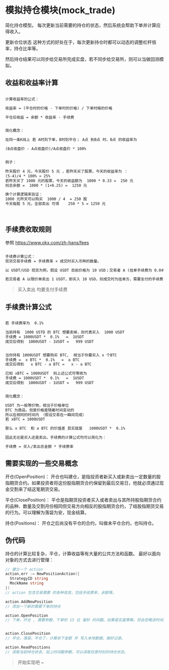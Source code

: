 # 模拟持仓模块(mock_trade)

简化持仓模型。
每次更新当前需要的持仓的状态，然后系统会帮助下单并计算应得收入。

更新仓位状态
这种方式的好处在于，每次更新持仓时都可以动态的调整杠杆倍率，持仓比率等。

然后持仓结果可以同步给交易所完成实盘，若不同步给交易所，则可以当做回测模拟。

## 收益和收益率计算

```txt

计算收益率的公式：

收益率 = (平仓时的价格 - 下单时的价格) / 下单时候的价格

平仓后收益 = 余额 * 收益率 - 手续费


简化概念：

在同一条K线上 若 A时刻下单，B时刻平仓； A点 到B点 时，B点 的收益率为

(B点收盘价 - A点收盘价)/A点收盘价 * 100%


例子：

昨天股价 4 元，今天股价 5 元 ，若昨天买了股票，今天的收益率为 ：
(5-4)/4 * 100% ≈ 25%
若昨天买了 1000 元的股票，今天的收益额为  1000 * 0.33 =  250 元
则总余额 =  1000 * (1+0.25) =  1250 元

换个计算逻辑来验证：
1000 元昨天可以购买  1000 / 4  = 250 股
今天每股 5 元，全部卖出 可得    250 * 5 = 1250 元




```

## 手续费收取规则

参照 https://www.okx.com/zh-hans/fees

```txt

手续费计算公式：
现货交易手续费 = 手续费率 × 成交时买入币种的数量。

以 USDT/USD 现货为例，假设 USDT 目前价格为 10 USD；交易者 A (挂单手续费为 0.04%，吃单手续费为 0.1%) 以市价单买入 1 USDT，成交时为吃单方，需要支付的手续费 = 0.1% × 1 = 0.001 USDT，成交后将获得 0.999 USDT；

若交易者 A 以限价单卖出 1 USDT，即买入 10 USD，则成交时为挂单方，需要支付的手续费 = 0.04% × 10 = 0.004 USD，成交后将获得 9.996 USD。

```

> 买入卖出 均要支付手续费

## 手续费计算公式

```txt

若 手续费率为  0.1%

当前持有  1000 USTD 的 BTC 想要卖掉，则代表买入  1000 USDT
手续费 = 1000USDT *  0.1%   =  1USDT
成交后得到  1000USDT - 1USDT =   999 USDT


当你持有 1000USDT 想要购买 BTC,  相当于你要买入 x 个BTC
手续费 =  x BTC *  0.1%   =  a BTC
成交后得到   x BTC - a BTC =   x - a BTC

已知 xBTC = 1000USDT  则上述公式可等效为
手续费 = 1000USDT *  0.1%   =  1USDT
成交后得到  1000USDT - 1USDT =   999 USDT


简化概念：

USDT 为一般等价物，相当于价格单位
BTC 为商品，但是价格是随着时间变动的
所以在相同的时间内 （假设交易在一瞬间完成）
若 xBTC = 1000USDT

那么 x BTC  和 a BTC 的价值差 其实就是   1000USDT *  0.1%

因此无论是买入还是卖出，手续费的计算公式均可以简化为：

手续费 = 买入/卖出总金额 * 手续费率

```

## 需要实现的一些交易概念

开仓(OpenPosition)：
开仓也叫建仓，是指投资者新买入或新卖出一定数量的股指期货合约。如果投资者将这份股指期货合约保留到最后交易日，他就必须通过现金交割来了结这笔期货交易。

平仓(ClosePosition)：
平仓是指期货投资者买入或者卖出与其所持股指期货合约的品种、数量及交割月份相同但交易方向相反的股指期货合约，了结股指期货交易的行为。可以理解为落袋为安，现金结算。

持仓(Positions)：
开仓之后尚没有平仓的合约，叫做未平仓合约，也叫持仓。

## 伪代码

持仓的计算比较复杂，平仓，计算收益等有大量的公共方法和函数。
最好以面向对象的方式去进行管理：

```go
// 建立一个 action
action,err := NewPositionAction({
  StrategyID string
  MockName string
})
// action 包含交易需要 的各种信息，包括手续费率，余额等。

action.AddNewPosition
// 添加一个新的需要下单的持仓

action.OpenPosition
// 下单，开仓 , 需要参数，下单的 13 位 毫秒 时间戳。如果是实盘策略，将会忽略该时间。


action.ClosePosition
// 平仓，落袋，平仓了，计算余下金额 并 写入本地数据，做好记录。

action.ReadPositions
// 读取当前持仓状态，加上时间戳参数，可以读取任意时刻的持仓状态。

```

> 开始实现吧 ~
